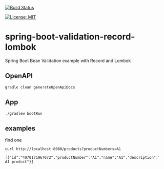 [![Build Status](https://travis-ci.com/claudioaltamura/spring-boot-validation-record-lombok.svg?branch=main)](https://travis-ci.com/github/claudioaltamura/spring-boot-validation-record-lombok)

[![License: MIT](https://img.shields.io/badge/License-MIT-yellow.svg)](https://opensource.org/licenses/MIT)

# spring-boot-validation-record-lombok
Spring Boot Bean Validation example with Record and Lombok

## OpenAPI

    gradle clean generateOpenApiDocs

## App

    ./gradlew bootRun

## examples

find one

    curl http://localhost:8080/products?productNumbers=A1

    [{"id":"4070171967072","productNumber":"A1","name":"A1","description":"A A1 product"}]
